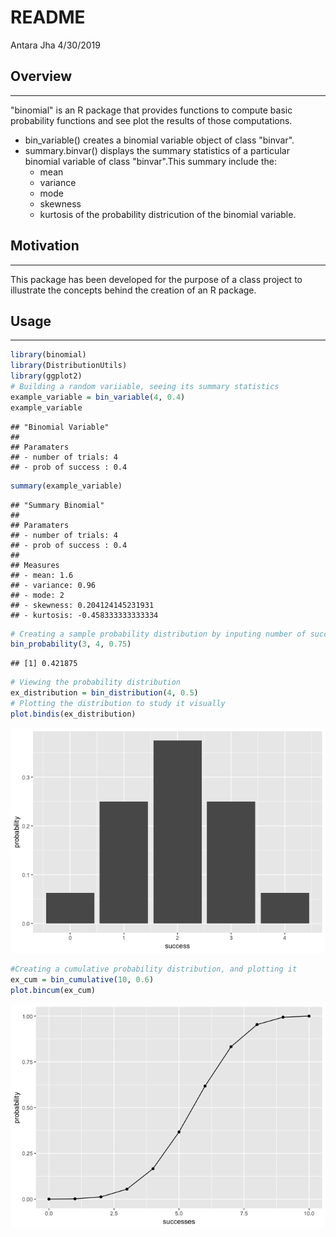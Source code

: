 README
================
Antara Jha
4/30/2019

Overview
--------

------------------------------------------------------------------------

"binomial" is an R package that provides functions to compute basic probability functions and see plot the results of those computations.

-   bin\_variable() creates a binomial variable object of class "binvar".
-   summary.binvar() displays the summary statistics of a particular binomial variable of class "binvar".This summary include the:
    -   mean
    -   variance
    -   mode
    -   skewness
    -   kurtosis of the probability districution of the binomial variable.

Motivation
----------

------------------------------------------------------------------------

This package has been developed for the purpose of a class project to illustrate the concepts behind the creation of an R package.

Usage
-----

------------------------------------------------------------------------

``` r
library(binomial)
library(DistributionUtils)
library(ggplot2)
# Building a random variiable, seeing its summary statistics
example_variable = bin_variable(4, 0.4)
example_variable
```

    ## "Binomial Variable" 
    ## 
    ## Paramaters 
    ## - number of trials: 4 
    ## - prob of success : 0.4

``` r
summary(example_variable)
```

    ## "Summary Binomial" 
    ## 
    ## Paramaters 
    ## - number of trials: 4 
    ## - prob of success : 0.4 
    ## 
    ## Measures 
    ## - mean: 1.6 
    ## - variance: 0.96 
    ## - mode: 2 
    ## - skewness: 0.204124145231931 
    ## - kurtosis: -0.458333333333334

``` r
# Creating a sample probability distribution by inputing number of successes, trials and probability
bin_probability(3, 4, 0.75)
```

    ## [1] 0.421875

``` r
# Viewing the probability distribution
ex_distribution = bin_distribution(4, 0.5)
# Plotting the distribution to study it visually
plot.bindis(ex_distribution)
```

![](README_files/figure-markdown_github/unnamed-chunk-1-1.png)

``` r
#Creating a cumulative probability distribution, and plotting it
ex_cum = bin_cumulative(10, 0.6)
plot.bincum(ex_cum)
```

![](README_files/figure-markdown_github/unnamed-chunk-1-2.png)
